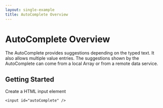 ```yaml
---
layout: single-example
title: AutoComplete Overview
---
```


# AutoComplete Overview

The AutoComplete provides suggestions depending on the typed text. It also allows multiple value entries. The suggestions shown by the AutoComplete can come from a local Array or from a remote data service.

## Getting Started

Create a HTML input element

`<input id="autoComplete" />`
